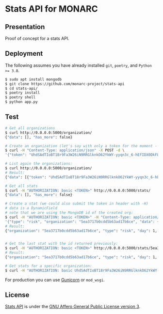 # Stats API for MONARC

## Presentation

Proof of concept for a stats API.

## Deployment

The following assumes you have already installed ``git``, ``poetry``,  and
``Python >= 3.8``.

```bash
$ sudo apt install mongodb
$ git clone https://github.com/monarc-project/stats-api
$ cd stats-api/
$ poetry install
$ poetry shell
$ python app.py
```

## Test

```bash
# Get all organizations
$ curl http://0.0.0.0:5000/organization/
{"data": [], "has_more": false}

# Create an organization (let's say with only a token for the moment - same token for the MONARC client/organization):
$ curl -H "Content-Type: application/json" -X POST -d \
'{"token": "UhdSAdTIoBT18r9Fa3W26iN9RRGlknkO62YkWY-yyqn3c_6-hEfIDX0DkF8JvupxfEw"}' http://0.0.0.0:5000/organization/

# List again the organizations:
$ curl http://0.0.0.0:5000/organization/
# Result:
{"data": [{"token": "UhdSAdTIoBT18r9Fa3W26iN9RRGlknkO62YkWY-yyqn3c_6-hEfIDX0DkF8JvupxfEw", "id": "5ea3717b0cdd5b63ad17b6ce"}], "has_more": false}

# Get all stats
$ curl -H "AUTHORIZATION: basic <TOKEN>" http://0.0.0.0:5000/stats/
{"data": [], "has_more": false}

# Create a stat (we could also submit the token in header with -H)
# data is a DynamicField
# note that we are using the MongoDB id of the created org:
$ curl -H "AUTHORIZATION: basic <TOKEN>" -H "Content-Type: application/json" -X POST -d \
'{"type": "risk", "organization": "5ea3717b0cdd5b63ad17b6ce", "data": {"what": "you want", "super": "cool"}, "day":1, "week":1, "month":1}' http://0.0.0.0:5000/stats/
# Result:
{"organization": "5ea3717b0cdd5b63ad17b6ce", "type": "risk", "day": 1, "week": 1, "month": 1, "data": {"what": "you want", "super": "cool"}, "created_at": "2020-04-24T23:38:26.326000", "updated_at": "2020-04-24T23:38:26.326000", "id": "5ea378728f826c539837436a"}


# Get the last stat with the id returned previously:
$ curl -H "AUTHORIZATION: basic <TOKEN>" http://0.0.0.0:5000/stats/5ea378728f826c539837436a/
# Result:
{"organization": "5ea3717b0cdd5b63ad17b6ce", "type": "risk", "day": 1, "week": 1, "month": 1, "data": {"what": "you want", "super": "cool"}, "created_at": "2020-04-24T23:38:26.326000", "updated_at": "2020-04-24T23:38:26.326000", "id": "5ea378728f826c539837436a"}

# Get stats for a specific organization:
$ curl -H "AUTHORIZATION: basic UhdSAdTIoBT18r9Fa3W26iN9RRGlknkO62YkWY-yyqn3c_6-hEfIDX0DkF8JvupxfEw"  http://127.0.0.1:5000/stats/?organization__exact=5ea3717b0cdd5b63ad17b6ce
```


For production you can use [Gunicorn](https://gunicorn.org) or ``mod_wsgi``.


## License

[Stats API](https://github.com/monarc-project/stats-api) is under the
[GNU Affero General Public License version 3](https://www.gnu.org/licenses/agpl-3.0.html).
